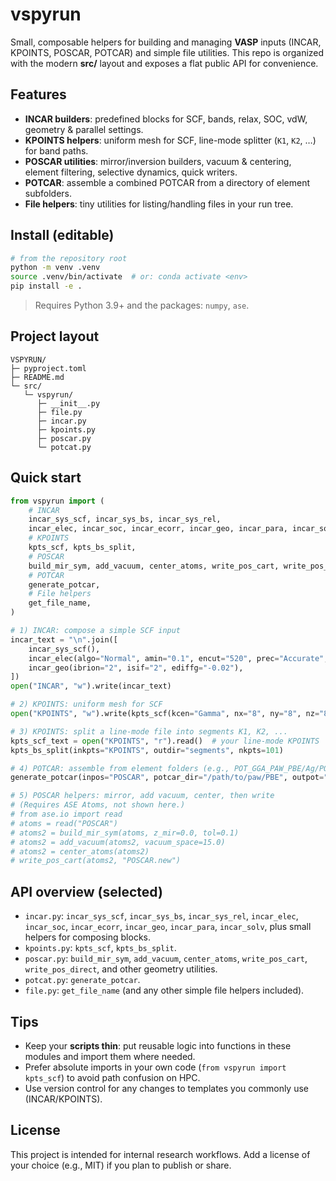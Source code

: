 # vspyrun

Small, composable helpers for building and managing **VASP** inputs (INCAR, KPOINTS, POSCAR, POTCAR) and simple file utilities. This repo is organized with the modern **src/** layout and exposes a flat public API for convenience.

## Features

- **INCAR builders**: predefined blocks for SCF, bands, relax, SOC, vdW, geometry & parallel settings.
- **KPOINTS helpers**: uniform mesh for SCF, line-mode splitter (`K1`, `K2`, …) for band paths.
- **POSCAR utilities**: mirror/inversion builders, vacuum & centering, element filtering, selective dynamics, quick writers.
- **POTCAR**: assemble a combined POTCAR from a directory of element subfolders.
- **File helpers**: tiny utilities for listing/handling files in your run tree.

## Install (editable)

```bash
# from the repository root
python -m venv .venv
source .venv/bin/activate  # or: conda activate <env>
pip install -e .
```

> Requires Python 3.9+ and the packages: `numpy`, `ase`.

## Project layout

```
VSPYRUN/
├─ pyproject.toml
├─ README.md
└─ src/
   └─ vspyrun/
      ├─ __init__.py
      ├─ file.py
      ├─ incar.py
      ├─ kpoints.py
      ├─ poscar.py
      └─ potcat.py
```

## Quick start

```python
from vspyrun import (
    # INCAR
    incar_sys_scf, incar_sys_bs, incar_sys_rel,
    incar_elec, incar_soc, incar_ecorr, incar_geo, incar_para, incar_solv,
    # KPOINTS
    kpts_scf, kpts_bs_split,
    # POSCAR
    build_mir_sym, add_vacuum, center_atoms, write_pos_cart, write_pos_direct,
    # POTCAR
    generate_potcar,
    # File helpers
    get_file_name,
)

# 1) INCAR: compose a simple SCF input
incar_text = "\n".join([
    incar_sys_scf(),
    incar_elec(algo="Normal", amin="0.1", encut="520", prec="Accurate", sigma="0.1", ispin="1", xcf="PE"),
    incar_geo(ibrion="2", isif="2", ediffg="-0.02"),
])
open("INCAR", "w").write(incar_text)

# 2) KPOINTS: uniform mesh for SCF
open("KPOINTS", "w").write(kpts_scf(kcen="Gamma", nx="8", ny="8", nz="8"))

# 3) KPOINTS: split a line-mode file into segments K1, K2, ...
kpts_scf_text = open("KPOINTS", "r").read()  # your line-mode KPOINTS
kpts_bs_split(inkpts="KPOINTS", outdir="segments", nkpts=101)

# 4) POTCAR: assemble from element folders (e.g., POT_GGA_PAW_PBE/Ag/POTCAR, Sn/POTCAR, ...)
generate_potcar(inpos="POSCAR", potcar_dir="/path/to/paw/PBE", outpot="POTCAR")

# 5) POSCAR helpers: mirror, add vacuum, center, then write
# (Requires ASE Atoms, not shown here.)
# from ase.io import read
# atoms = read("POSCAR")
# atoms2 = build_mir_sym(atoms, z_mir=0.0, tol=0.1)
# atoms2 = add_vacuum(atoms2, vacuum_space=15.0)
# atoms2 = center_atoms(atoms2)
# write_pos_cart(atoms2, "POSCAR.new")
```

## API overview (selected)

- `incar.py`: `incar_sys_scf`, `incar_sys_bs`, `incar_sys_rel`, `incar_elec`, `incar_soc`, `incar_ecorr`, `incar_geo`, `incar_para`, `incar_solv`, plus small helpers for composing blocks.
- `kpoints.py`: `kpts_scf`, `kpts_bs_split`.
- `poscar.py`: `build_mir_sym`, `add_vacuum`, `center_atoms`, `write_pos_cart`, `write_pos_direct`, and other geometry utilities.
- `potcat.py`: `generate_potcar`.
- `file.py`: `get_file_name` (and any other simple file helpers included).

## Tips

- Keep your **scripts thin**: put reusable logic into functions in these modules and import them where needed.
- Prefer absolute imports in your own code (`from vspyrun import kpts_scf`) to avoid path confusion on HPC.
- Use version control for any changes to templates you commonly use (INCAR/KPOINTS).

## License

This project is intended for internal research workflows. Add a license of your choice (e.g., MIT) if you plan to publish or share.
